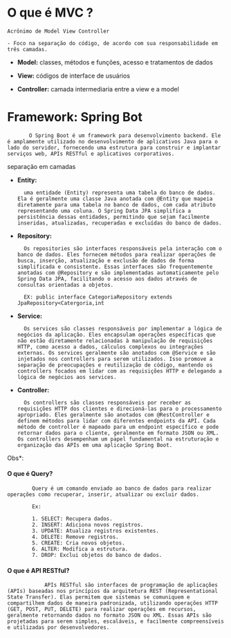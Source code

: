 # O que é MVC ?

    Acrônimo de Model View Controller

    - Foco na separação do código, de acordo com sua responsabilidade em três camadas.

   - **Model:**  classes, métodos e funções, acesso e tratamentos de dados

   - **View:**  códigos de interface de usuários

   - **Controller:**  camada intermediaria entre a view e a model


# Framework: Spring Bot

           O Spring Boot é um framework para desenvolvimento backend. Ele é amplamente utilizado no desenvolvimento de aplicativos Java para o lado do servidor, fornecendo uma estrutura para construir e implantar serviços web, APIs RESTful e aplicativos corporativos.

separação em camadas

- **Entity:**

        uma entidade (Entity) representa uma tabela do banco de dados. Ela é geralmente uma classe Java anotada com @Entity que mapeia diretamente para uma tabela no banco de dados, com cada atributo representando uma coluna. O Spring Data JPA simplifica a persistência dessas entidades, permitindo que sejam facilmente inseridas, atualizadas, recuperadas e excluídas do banco de dados.

- **Repository:**

        Os repositories são interfaces responsáveis pela interação com o banco de dados. Eles fornecem métodos para realizar operações de busca, inserção, atualização e exclusão de dados de forma simplificada e consistente. Essas interfaces são frequentemente anotadas com @Repository e são implementadas automaticamente pelo Spring Data JPA, facilitando o acesso aos dados através de consultas orientadas a objetos.

        EX: public interface CategoriaRepository extends JpaRepository<Catergoria,int

- **Service:**

        Os services são classes responsáveis por implementar a lógica de negócios da aplicação. Eles encapsulam operações específicas que não estão diretamente relacionadas à manipulação de requisições HTTP, como acesso a dados, cálculos complexos ou integrações externas. Os services geralmente são anotados com @Service e são injetados nos controllers para serem utilizados. Isso promove a separação de preocupações e reutilização de código, mantendo os controllers focados em lidar com as requisições HTTP e delegando a lógica de negócios aos services.

- **Controller:**

        Os controllers são classes responsáveis por receber as requisições HTTP dos clientes e direcioná-las para o processamento apropriado. Eles geralmente são anotados com @RestController e definem métodos para lidar com diferentes endpoints da API. Cada método de controller é mapeado para um endpoint específico e pode retornar dados para o cliente, geralmente em formato JSON ou XML. Os controllers desempenham um papel fundamental na estruturação e organização das APIs em uma aplicação Spring Boot.





Obs*:

#### O que é Query?

            Query é um comando enviado ao banco de dados para realizar operações como recuperar, inserir, atualizar ou excluir dados.

            Ex: 
            
            1. SELECT: Recupera dados.
            2. INSERT: Adiciona novos registros.
            3. UPDATE: Atualiza registros existentes.
            4. DELETE: Remove registros.
            5. CREATE: Cria novos objetos.
            6. ALTER: Modifica a estrutura.
            7. DROP: Exclui objetos do banco de dados.


#### O que é API RESTful?

                APIs RESTful são interfaces de programação de aplicações (APIs) baseadas nos princípios da arquitetura REST (Representational State Transfer). Elas permitem que sistemas se comuniquem e compartilhem dados de maneira padronizada, utilizando operações HTTP (GET, POST, PUT, DELETE) para realizar operações em recursos, geralmente retornando dados no formato JSON ou XML. Essas APIs são projetadas para serem simples, escaláveis, e facilmente compreensíveis e utilizadas por desenvolvedores.